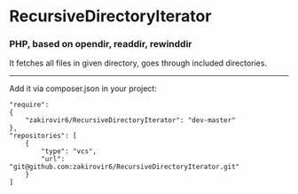 # RecursiveDirectoryIterator
### PHP, based on opendir, readdir, rewinddir

It fetches all files in given directory, goes through included directories.

---

Add it via composer.json in your project:

```
"require":
{
	"zakirovir6/RecursiveDirectoryIterator": "dev-master"
},
"repositories": [
	{
		"type": "vcs",
		"url": "git@github.com:zakirovir6/RecursiveDirectoryIterator.git"
	}
]
```
